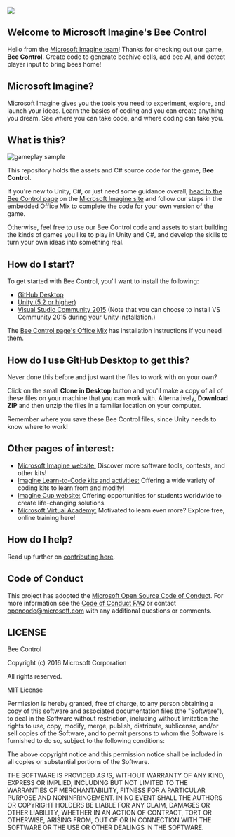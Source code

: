 ![](https://github.com/Microsoft/Imagine_bee-control/blob/master/Microsoft-Imagine.png)

## Welcome to Microsoft Imagine's Bee Control
Hello from the [Microsoft Imagine team](http://imagine.microsoft.com)! Thanks for checking out our game, **Bee Control**.  Create code to generate beehive cells, add bee AI, and detect player input to bring bees home!

## Microsoft Imagine?
Microsoft Imagine gives you the tools you need to experiment, explore, and launch your ideas.  Learn the basics of coding and you can create anything you dream. See where you can take code, and where coding can take you.  

## What is this?
![gameplay sample](https://github.com/Microsoft/Imagine_bee-control/blob/master/BeeGameplay.gif)

This repository holds the assets and C# source code for the game, **Bee Control**. 

If you're new to Unity, C#, or just need some guidance overall, [head to the Bee Control page](https://msdn.microsoft.com/imagine/imagine-create038) on the [Microsoft Imagine site](http://imagine.microsoft.com) and follow our steps in the embedded Office Mix to complete the code for your own version of the game.

Otherwise, feel free to use our Bee Control code and assets to start building the kinds of games you like to play in Unity and C#, and develop the skills to turn your own ideas into something real.  

## How do I start?
To get started with Bee Control, you'll want to install the following:
* [GitHub Desktop](https://desktop.github.com/)
* [Unity (5.2 or higher)](http://unity3d.com/get-unity)
* [Visual Studio Community 2015](https://www.visualstudio.com/en-us/products/visual-studio-community-vs.aspx) (Note that you can choose to install VS Community 2015 during your Unity installation.)

The [Bee Control page's Office Mix](https://msdn.microsoft.com/imagine/imagine-create038) has installation instructions if you need them.

## How do I use GitHub Desktop to get this?
Never done this before and just want the files to work with on your own? 

Click on the small **Clone in Desktop** button and you'll make a copy of all of these files on your machine that you can work with.  Alternatively, **Download ZIP** and then unzip the files in a familiar location on your computer.

Remember where you save these Bee Control files, since Unity needs to know where to work!

## Other pages of interest:
* [Microsoft Imagine website:](http://imagine.microsoft.com) Discover more software tools, contests, and other kits!
* [Imagine Learn-to-Code kits and activities:](https://msdn.microsoft.com/imagine/imagine-create) Offering a wide variety of coding kits to learn from and modify!
* [Imagine Cup website:](https://www.imaginecup.com/) Offering opportunities for students worldwide to create life-changing solutions.
* [Microsoft Virtual Academy:](http://mva.microsoft.com) Motivated to learn even more? Explore free, online training here!

## How do I help?
Read up further on [contributing here](https://github.com/Microsoft/Imagine_bee-control/blob/master/CONTRIBUTING.md).

## Code of Conduct
This project has adopted the [Microsoft Open Source Code of Conduct](https://opensource.microsoft.com/codeofconduct/). For more information see the [Code of Conduct FAQ](https://opensource.microsoft.com/codeofconduct/faq/) or contact [opencode@microsoft.com](mailto:opencode@microsoft.com) with any additional questions or comments.

## LICENSE

Bee Control

Copyright (c) 2016 Microsoft Corporation

All rights reserved. 

MIT License

Permission is hereby granted, free of charge, to any person obtaining a copy of this software and associated documentation files (the "Software"), to deal in the Software without restriction, including without limitation the rights to use, copy, modify, merge, publish, distribute, sublicense, and/or sell copies of the Software, and to permit persons to whom the Software is furnished to do so, subject to the following conditions:

The above copyright notice and this permission notice shall be included in all copies or substantial portions of the Software.

THE SOFTWARE IS PROVIDED *AS IS*, WITHOUT WARRANTY OF ANY KIND, EXPRESS OR IMPLIED, INCLUDING BUT NOT LIMITED TO THE WARRANTIES OF MERCHANTABILITY, FITNESS FOR A PARTICULAR PURPOSE AND NONINFRINGEMENT. IN NO EVENT SHALL THE AUTHORS OR COPYRIGHT HOLDERS BE LIABLE FOR ANY CLAIM, DAMAGES OR OTHER LIABILITY, WHETHER IN AN ACTION OF CONTRACT, TORT OR OTHERWISE, ARISING FROM, OUT OF OR IN CONNECTION WITH THE SOFTWARE OR THE USE OR OTHER DEALINGS IN THE SOFTWARE.
